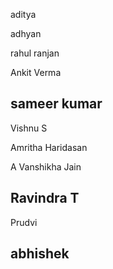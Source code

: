 
aditya

adhyan

rahul ranjan

Ankit Verma

## sameer kumar

Vishnu S

Amritha Haridasan

A Vanshikha Jain

## Ravindra T

Prudvi

## abhishek
